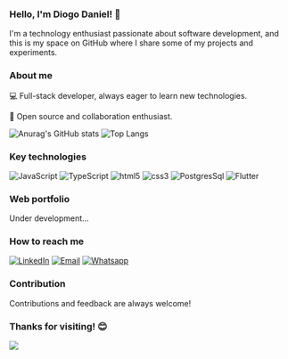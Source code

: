 ### Hello, I'm Diogo Daniel! 👋
I'm a technology enthusiast passionate about software development, and this is my space on GitHub where I share some of my projects and experiments.

### About me
💻 Full-stack developer, always eager to learn new technologies.

🌱 Open source and collaboration enthusiast.

![Anurag's GitHub stats](https://github-readme-stats.vercel.app/api?username=diogo5121&show_icons=true&theme=radical)                  ![Top Langs](https://github-readme-stats.vercel.app/api/top-langs/?username=diogo5121&size_weight=0.5&count_weight=0.5)


### Key technologies

![JavaScript](https://img.shields.io/badge/JavaScript-F7DF1E?style=for-the-badge&logo=javascript&logoColor=black)
![TypeScript](https://img.shields.io/badge/TypeScript-007ACC?style=for-the-badge&logo=typescript&logoColor=white)
![html5](https://img.shields.io/badge/HTML5-E34F26?style=for-the-badge&logo=html5&logoColor=white)
![css3](https://img.shields.io/badge/CSS3-1572B6?style=for-the-badge&logo=css3&logoColor=white)
![PostgresSql](https://img.shields.io/badge/PostgreSQL-316192?style=for-the-badge&logo=postgresql&logoColor=white)
![Flutter](https://img.shields.io/badge/Flutter-02569B?style=for-the-badge&logo=flutter&logoColor=white)

### Web portfolio
Under development...

### How to reach me

[![LinkedIn](https://img.shields.io/badge/LinkedIn-0077B5?style=for-the-badge&logo=linkedin&logoColor=white)](https://www.linkedin.com/in/diogo-daniel/)
[![Email](https://img.shields.io/badge/Gmail-D14836?style=for-the-badge&logo=gmail&logoColor=white)](mailto:diogodaniel377@gmail.com)
[![Whatsapp](https://img.shields.io/badge/WhatsApp-25D366?style=for-the-badge&logo=whatsapp&logoColor=white)](https://api.whatsapp.com/send?phone=5581996382552)

### Contribution
Contributions and feedback are always welcome!

### Thanks for visiting! 😊

![](https://komarev.com/ghpvc/?username=diogo5121&color=green)
